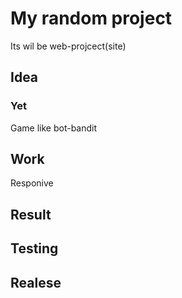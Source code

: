 # My random project 
Its wil be web-projcect(site)
## Idea
### Yet
Game like bot-bandit

## Work

Responive



## Result




## Testing




## Realese



